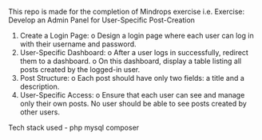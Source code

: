 This repo is made for the completion of Mindrops exercise i.e.
Exercise: Develop an Admin Panel for User-Specific Post-Creation
1. Create a Login Page:
o Design a login page where each user can log in with their username and
password.
2. User-Specific Dashboard:
o After a user logs in successfully, redirect them to a dashboard.
o On this dashboard, display a table listing all posts created by the logged-in
user.
3. Post Structure:
o Each post should have only two fields: a title and a description.
4. User-Specific Access:
o Ensure that each user can see and manage only their own posts. No user
should be able to see posts created by other users.

Tech stack used - php mysql composer
